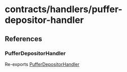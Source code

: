 # contracts/handlers/puffer-depositor-handler

## References

### PufferDepositorHandler

Re-exports [PufferDepositorHandler](puffer-depositor-handler.md#pufferdepositorhandler)
